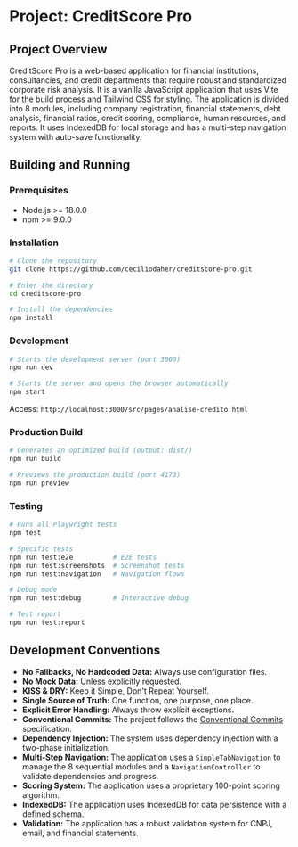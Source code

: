 # Project: CreditScore Pro

## Project Overview

CreditScore Pro is a web-based application for financial institutions, consultancies, and credit departments that require robust and standardized corporate risk analysis. It is a vanilla JavaScript application that uses Vite for the build process and Tailwind CSS for styling. The application is divided into 8 modules, including company registration, financial statements, debt analysis, financial ratios, credit scoring, compliance, human resources, and reports. It uses IndexedDB for local storage and has a multi-step navigation system with auto-save functionality.

## Building and Running

### Prerequisites

- Node.js >= 18.0.0
- npm >= 9.0.0

### Installation

```bash
# Clone the repository
git clone https://github.com/ceciliodaher/creditscore-pro.git

# Enter the directory
cd creditscore-pro

# Install the dependencies
npm install
```

### Development

```bash
# Starts the development server (port 3000)
npm run dev

# Starts the server and opens the browser automatically
npm start
```

Access: `http://localhost:3000/src/pages/analise-credito.html`

### Production Build

```bash
# Generates an optimized build (output: dist/)
npm run build

# Previews the production build (port 4173)
npm run preview
```

### Testing

```bash
# Runs all Playwright tests
npm test

# Specific tests
npm run test:e2e          # E2E tests
npm run test:screenshots  # Screenshot tests
npm run test:navigation   # Navigation flows

# Debug mode
npm run test:debug        # Interactive debug

# Test report
npm run test:report
```

## Development Conventions

- **No Fallbacks, No Hardcoded Data:** Always use configuration files.
- **No Mock Data:** Unless explicitly requested.
- **KISS & DRY:** Keep it Simple, Don't Repeat Yourself.
- **Single Source of Truth:** One function, one purpose, one place.
- **Explicit Error Handling:** Always throw explicit exceptions.
- **Conventional Commits:** The project follows the [Conventional Commits](https://www.conventionalcommits.org/) specification.
- **Dependency Injection:** The system uses dependency injection with a two-phase initialization.
- **Multi-Step Navigation:** The application uses a `SimpleTabNavigation` to manage the 8 sequential modules and a `NavigationController` to validate dependencies and progress.
- **Scoring System:** The application uses a proprietary 100-point scoring algorithm.
- **IndexedDB:** The application uses IndexedDB for data persistence with a defined schema.
- **Validation:** The application has a robust validation system for CNPJ, email, and financial statements.

